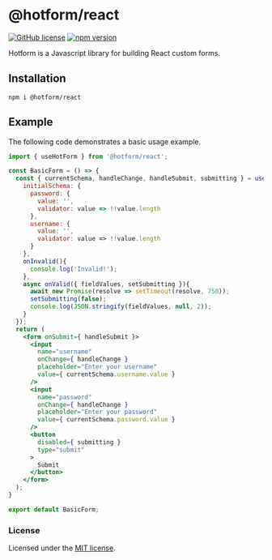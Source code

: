 # @hotform/react

[![GitHub license](https://img.shields.io/github/license/hotform/hotform?color=blue)](https://github.com/hotform/hotform/blob/master/LICENSE) [![npm version](https://img.shields.io/npm/v/@hotform/react)](https://www.npmjs.com/package/@hotform/react)

Hotform is a Javascript library for building React custom forms.

## Installation

```shell
npm i @hotform/react
```

## Example

The following code demonstrates a basic usage example.

```jsx
import { useHotForm } from '@hotform/react';

const BasicForm = () => {
  const { currentSchema, handleChange, handleSubmit, submitting } = useHotForm({
    initialSchema: {
      password: {
        value: '',
        validator: value => !!value.length
      },
      username: {
        value: '',
        validator: value => !!value.length
      }
    },
    onInvalid(){
      console.log('Invalid!');
    },
    async onValid({ fieldValues, setSubmitting }){
      await new Promise(resolve => setTimeout(resolve, 750));
      setSubmitting(false);
      console.log(JSON.stringify(fieldValues, null, 2));
    }
  });
  return (
    <form onSubmit={ handleSubmit }>
      <input
        name="username"
        onChange={ handleChange }
        placeholder="Enter your username"
        value={ currentSchema.username.value }
      />
      <input
        name="password"
        onChange={ handleChange }
        placeholder="Enter your password"
        value={ currentSchema.password.value }
      />
      <button
        disabled={ submitting }
        type="submit"
      >
        Submit
      </button>
    </form>
  );
}

export default BasicForm;
```

### License

Licensed under the [MIT license](https://github.com/hotform/hotform/blob/master/LICENSE).
